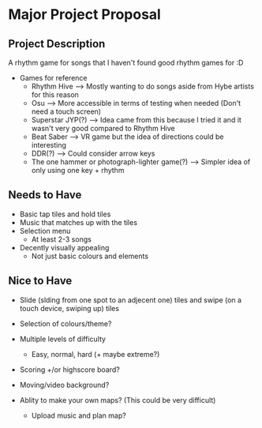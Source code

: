 # Major Project Proposal

## Project Description
A rhythm game for songs that I haven't found good rhythm games for :D 

- Games for reference
    - Rhythm Hive --> Mostly wanting to do songs aside from Hybe artists for this reason
    - Osu --> More accessible in terms of testing when needed (Don't need a touch screen)
    - Superstar JYP(?) --> Idea came from this because I tried it and it wasn't very good compared to Rhythm Hive
    - Beat Saber --> VR game but the idea of directions could be interesting 
    - DDR(?) --> Could consider arrow keys 
    - The one hammer or photograph-lighter game(?) --> Simpler idea of only using one key + rhythm 

## Needs to Have 
- Basic tap tiles and hold tiles 
- Music that matches up with the tiles 
- Selection menu 
    - At least 2-3 songs 
- Decently visually appealing 
    - Not just basic colours and elements

## Nice to Have 
- Slide (slding from one spot to an adjecent one) tiles and swipe (on a touch device, swiping up) tiles 
- Selection of colours/theme?
- Multiple levels of difficulty 
    - Easy, normal, hard (+ maybe extreme?)
- Scoring +/or highscore board?
- Moving/video background?

- Ablity to make your own maps? (This could be very difficult)
    - Upload music and plan map? 